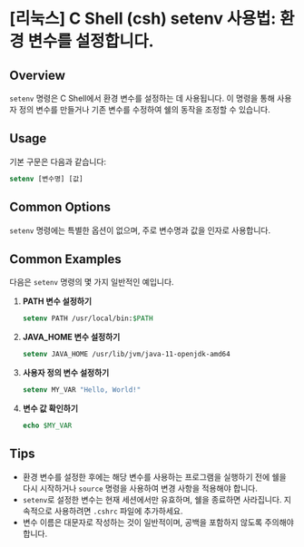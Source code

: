 # [리눅스] C Shell (csh) setenv 사용법: 환경 변수를 설정합니다.

## Overview
`setenv` 명령은 C Shell에서 환경 변수를 설정하는 데 사용됩니다. 이 명령을 통해 사용자 정의 변수를 만들거나 기존 변수를 수정하여 쉘의 동작을 조정할 수 있습니다.

## Usage
기본 구문은 다음과 같습니다:

```csh
setenv [변수명] [값]
```

## Common Options
`setenv` 명령에는 특별한 옵션이 없으며, 주로 변수명과 값을 인자로 사용합니다.

## Common Examples
다음은 `setenv` 명령의 몇 가지 일반적인 예입니다.

1. **PATH 변수 설정하기**
   ```csh
   setenv PATH /usr/local/bin:$PATH
   ```

2. **JAVA_HOME 변수 설정하기**
   ```csh
   setenv JAVA_HOME /usr/lib/jvm/java-11-openjdk-amd64
   ```

3. **사용자 정의 변수 설정하기**
   ```csh
   setenv MY_VAR "Hello, World!"
   ```

4. **변수 값 확인하기**
   ```csh
   echo $MY_VAR
   ```

## Tips
- 환경 변수를 설정한 후에는 해당 변수를 사용하는 프로그램을 실행하기 전에 쉘을 다시 시작하거나 `source` 명령을 사용하여 변경 사항을 적용해야 합니다.
- `setenv`로 설정한 변수는 현재 세션에서만 유효하며, 쉘을 종료하면 사라집니다. 지속적으로 사용하려면 `.cshrc` 파일에 추가하세요.
- 변수 이름은 대문자로 작성하는 것이 일반적이며, 공백을 포함하지 않도록 주의해야 합니다.